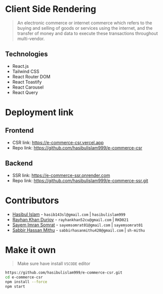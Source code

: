 # Client Side Rendering

> An electronic commerce or internet commerce which refers to the buying and selling of goods or services using the internet, and the transfer of money and data to execute these transactions throughout multi-vendor.

## Technologies

- React.js
- Tailwind CSS
- React Router DOM
- React Toastify
- React Carousel
- React Query

# Deployment link

## Frontend

- CSR link: https://e-commerce-csr.vercel.app
- Repo link: https://github.com/hasibulislam999/e-commerce-csr

## Backend

- SSR link: https://e-commerce-ssr.onrender.com
- Repo link: https://github.com/hasibulislam999/e-commerce-ssr.git

# Contributors

- [Hasibul Islam](https://github.com/hasibulislam999) - `hasib143sl@gmail.com` | `hasibulislam999`
- [Rayhan Khan Durjoy](https://github.com/RKD021) - `rayhankhan52cu@gmail.com` | `RKD021`
- [Sayem Imran Somrat](https://github.com/sayemsomrat01) - `sayemsomrat01@gmail.com` | `sayemsomrat01`
- [Sabbir Hassan Mithu](https://github.com/sh-mithu) - `sabbirhasanmithu420@gmail.com` | `sh-mithu`

# Make it own

> Make sure have install `VSCODE` editor

```bash
https://github.com/hasibulislam999/e-commerce-csr.git
cd e-commerce-csr
npm install --force
npm start
```
